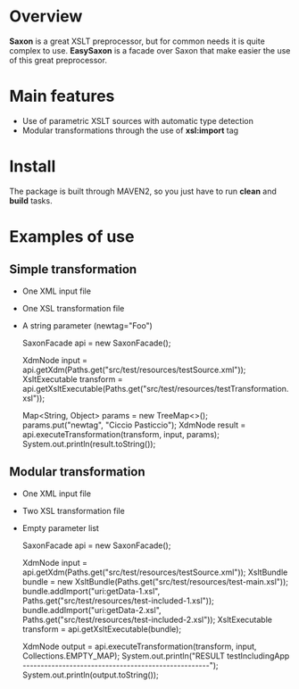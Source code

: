 Overview
========
**Saxon** is a great XSLT preprocessor, but for common needs it is quite complex to use. **EasySaxon** is a facade over Saxon that make easier the use of this great preprocessor.

Main features
============
* Use of parametric XSLT sources with automatic type detection
* Modular transformations through the use of **xsl:import** tag

Install
=======
The package is built through MAVEN2, so you just have to run **clean** and **build** tasks.

Examples of use
==============

Simple transformation
---------------------
* One XML input file
* One XSL transformation file
* A string parameter (newtag="Foo")

	SaxonFacade api = new SaxonFacade();

	XdmNode input = api.getXdm(Paths.get("src/test/resources/testSource.xml"));
	XsltExecutable transform = api.getXsltExecutable(Paths.get("src/test/resources/testTransformation.xsl"));

	Map<String, Object> params = new TreeMap<>();
	params.put("newtag", "Ciccio Pasticcio");
	XdmNode result = api.executeTransformation(transform, input, params);
	System.out.println(result.toString());

Modular transformation
----------------------
* One XML input file
* Two XSL transformation file
* Empty parameter list

	SaxonFacade api = new SaxonFacade();

	XdmNode input = api.getXdm(Paths.get("src/test/resources/testSource.xml"));
	XsltBundle bundle = new XsltBundle(Paths.get("src/test/resources/test-main.xsl"));
	bundle.addImport("uri:getData-1.xsl", Paths.get("src/test/resources/test-included-1.xsl"));
	bundle.addImport("uri:getData-2.xsl", Paths.get("src/test/resources/test-included-2.xsl"));
	XsltExecutable transform = api.getXsltExecutable(bundle);

	XdmNode output = api.executeTransformation(transform, input, Collections.EMPTY_MAP);
	System.out.println("RESULT testIncludingApp ----------------------------------------------------");
	System.out.println(output.toString());
